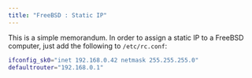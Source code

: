 ```yaml
--- 
title: "FreeBSD : Static IP"
---
```


This is a simple memorandum. In order to assign a static IP to a FreeBSD
computer, just add the following to `/etc/rc.conf`:

~~~ bash
ifconfig_sk0="inet 192.168.0.42 netmask 255.255.255.0"
defaultrouter="192.168.0.1"
~~~
